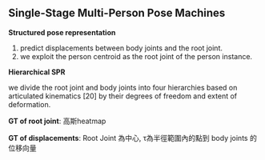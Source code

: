 ## Single-Stage Multi-Person Pose Machines
**Structured pose representation**
1. predict displacements between body joints and the root joint.
2. we exploit the person centroid as the root joint of the person instance.

**Hierarchical SPR**

we divide the root joint and body joints into four hierarchies based on articulated kinematics [20] by their degrees of freedom and extent of deformation.

**GT of root joint**: 高斯heatmap

**GT of displacements**: Root Joint 為中心, τ為半徑範圍內的點到 body joints 的位移向量

